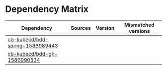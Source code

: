 # Dependency Matrix

Dependency | Sources | Version | Mismatched versions
---------- | ------- | ------- | -------------------
[cb-kubecd/bdd-spring-1586989443](https://github.com/cb-kubecd/bdd-spring-1586989443.git) |  | []() | 
[cb-kubecd/bdd-gh-1586990534](https://github.com/cb-kubecd/bdd-gh-1586990534.git) |  | []() | 
